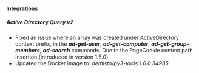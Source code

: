 
#### Integrations
##### Active Directory Query v2
- Fixed an issue where an array was created under ActiveDirectory context prefix, in the ***ad-get-user***, ***ad-get-computer***, ***ad-get-group-members***, ***ad-search*** commands.
Due to the PageCookie context path insertion (introduced in version 1.5.0).
- Updated the Docker image to: *demisto/py3-tools:1.0.0.34985*.